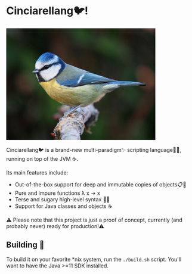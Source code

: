# Cinciarellang🐦!

<a href="https://en.wikipedia.org/wiki/Eurasian_blue_tit" 
   title="Eurasian blue tit (Cyanistes caeruleus)">
  <img src="./docs/res/cinciarella.jpg" width="400"/>
</a>

Cinciarellang🐦 is a brand-new multi-paradigm✨ scripting language🐱‍💻, running on top of the JVM ☕.

Its main features include:

* Out-of-the-box support for deep and immutable copies of objects📋🧊
* Pure and impure functions λ x -> x
* Terse and sugary high-level syntax 🍭🍬
* Support for Java classes and objects ☕

⚠️ Please note that this project is just a proof of concept, currently (and probably never) ready for production!⚠️ 

## Building 🚧
To build it on your favorite *nix system, run the `./build.sh` script. You'll want to have the Java >=11 SDK installed.


